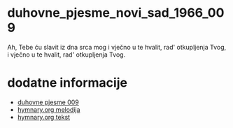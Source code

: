 # duhovne_pjesme_novi_sad_1966_009
Ah, Tebe ću slavit iz dna srca mog i vječno u te hvalit, rad' otkupljenja Tvog, i vječno u te hvalit, rad' otkupljenja Tvog.

# dodatne informacije
- [duhovne pjesme 009](https://scifidelityorchestra.com/~schef/documents/duhovne_pjesme_novi_sad_1966_original.pdf#page=13)
- [hymnary.org melodija](https://hymnary.org/tune/wir_hatten_gebauet)
- [hymnary.org tekst](https://hymnary.org/text/ich_kenne_einen_leiben)
